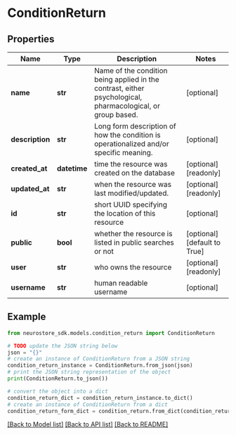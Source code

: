 # ConditionReturn


## Properties

Name | Type | Description | Notes
------------ | ------------- | ------------- | -------------
**name** | **str** | Name of the condition being applied in the contrast, either psychological, pharmacological, or group based. | [optional] 
**description** | **str** | Long form description of how the condition is operationalized and/or specific meaning. | [optional] 
**created_at** | **datetime** | time the resource was created on the database | [optional] [readonly] 
**updated_at** | **str** | when the resource was last modified/updated. | [optional] [readonly] 
**id** | **str** | short UUID specifying the location of this resource | [optional] 
**public** | **bool** | whether the resource is listed in public searches or not | [optional] [default to True]
**user** | **str** | who owns the resource | [optional] [readonly] 
**username** | **str** | human readable username | [optional] 

## Example

```python
from neurostore_sdk.models.condition_return import ConditionReturn

# TODO update the JSON string below
json = "{}"
# create an instance of ConditionReturn from a JSON string
condition_return_instance = ConditionReturn.from_json(json)
# print the JSON string representation of the object
print(ConditionReturn.to_json())

# convert the object into a dict
condition_return_dict = condition_return_instance.to_dict()
# create an instance of ConditionReturn from a dict
condition_return_form_dict = condition_return.from_dict(condition_return_dict)
```
[[Back to Model list]](../README.md#documentation-for-models) [[Back to API list]](../README.md#documentation-for-api-endpoints) [[Back to README]](../README.md)


